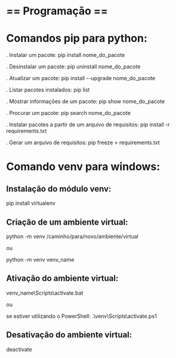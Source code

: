 # == Programação ==

# Comandos pip para python:

. Instalar um pacote: pip install nome_do_pacote

. Desinstalar um pacote: pip uninstall nome_do_pacote

. Atualizar um pacote: pip install --upgrade nome_do_pacote

. Listar pacotes instalados: pip list

. Mostrar informações de um pacote: pip show nome_do_pacote

. Procurar um pacote: pip search nome_do_pacote

. Instalar pacotes a partir de um arquivo de requisitos: pip install -r requirements.txt

. Gerar um arquivo de requisitos: pip freeze > requirements.txt


# Comando venv para windows:
## Instalação do módulo venv:
pip install virtualenv

## Criação de um ambiente virtual:
python -m venv /caminho/para/novo/ambiente/virtual
<p>ou</p>
python -m venv venv_name

## Ativação do ambiente virtual:
venv_name\Scripts\activate.bat
<p>ou</p> se estiver utilizando o PowerShell:
.\venv\Scripts\activate.ps1

## Desativação do ambiente virtual:
deactivate
